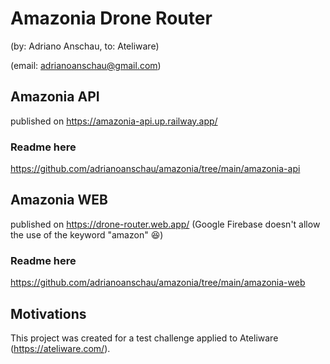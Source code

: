 # Amazonia Drone Router

(by: Adriano Anschau, to: Ateliware)

(email: adrianoanschau@gmail.com)

## Amazonia API

published on https://amazonia-api.up.railway.app/

### Readme here

https://github.com/adrianoanschau/amazonia/tree/main/amazonia-api

## Amazonia WEB

published on https://drone-router.web.app/
(Google Firebase doesn't allow the use of the keyword "amazon" :satisfied:)

### Readme here

https://github.com/adrianoanschau/amazonia/tree/main/amazonia-web

## Motivations

This project was created for a test challenge applied to Ateliware (https://ateliware.com/).
